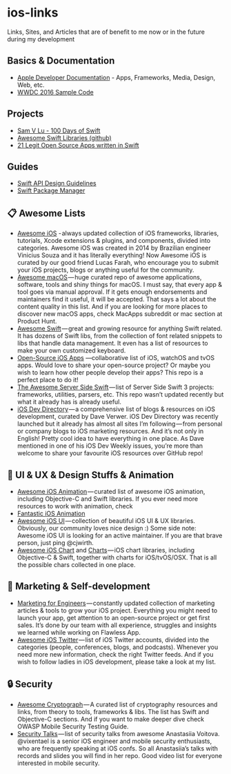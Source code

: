 # ios-links
Links, Sites, and Articles that are of benefit to me now or in the future during my development

## Basics & Documentation
- [Apple Developer Documentation](https://developer.apple.com/documentation) - Apps, Frameworks, Media, Design, Web, etc.
- [WWDC 2016 Sample Code](https://developer.apple.com/sample-code/wwdc/2016/)
## Projects
- [Sam V Lu - 100 Days of Swift](https://samvlu.com)
- [Awesome Swift Libraries (github)](https://github.com/matteocrippa/awesome-swift)
- [21 Legit Open Source Apps written in Swift](https://medium.mybridge.co/21-amazing-open-source-ios-apps-written-in-swift-5e835afee98e)

## Guides
- [Swift API Design Guidelines](https://swift.org/documentation/api-design-guidelines/)
- [Swift Package Manager](https://github.com/apple/swift-package-manager/blob/master/Documentation/PackageDescriptionV4.md)


## 📋 Awesome Lists
- [Awesome iOS](https://github.com/vsouza/awesome-ios) - always updated collection of iOS frameworks, libraries, tutorials, Xcode extensions & plugins, and components, divided into categories. Awesome iOS was created in 2014 by Brazilian engineer Vinicius Souza and it has literally everything! Now Awesome iOS is curated by our good friend Lucas Farah, who encourage you to submit your iOS projects, blogs or anything useful for the community.
- [Awesome macOS](https://github.com/iCHAIT/awesome-macOS) — huge curated repo of awesome applications, software, tools and shiny things for macOS. I must say, that every app & tool goes via manual approval. If it gets enough endorsements and maintainers find it useful, it will be accepted. That says a lot about the content quality in this list. And if you are looking for more places to discover new macOS apps, check MacApps subreddit or mac section at Product Hunt.
- [Awesome Swift](https://github.com/matteocrippa/awesome-swift) — great and growing resource for anything Swift related. It has dozens of Swift libs, from the collection of font related snippets to libs that handle data management. It even has a list of resources to make your own customized keyboard.
- [Open-Source iOS Apps](https://github.com/dkhamsing/open-source-ios-apps) —collaborative list of iOS, watchOS and tvOS apps. Would love to share your open-source project? Or maybe you wish to learn how other people develop their apps? This repo is a perfect place to do it!
- [The Awesome Server Side Swift](https://github.com/Awesome-Server-Side-Swift/TheList) — list of Server Side Swift 3 projects: frameworks, utilities, parsers, etc. This repo wasn’t updated recently but what it already has is already useful.
- [iOS Dev Directory](http://iosdevdirectory.com/) — a comprehensive list of blogs & resources on iOS development, curated by Dave Verwer. iOS Dev Directory was recently launched but it already has almost all sites I’m following — from personal or company blogs to iOS marketing resources. And it’s not only in English! Pretty cool idea to have everything in one place. As Dave mentioned in one of his iOS Dev Weekly issues, you’re more than welcome to share your favourite iOS resources over GitHub repo!






## 🎨 UI & UX & Design Stuffs & Animation
- [Awesome iOS Animation](https://github.com/ameizi/awesome-ios-animation) — curated list of awesome iOS animation, including Objective-C and Swift libraries. If you ever need more resources to work with animation, check 
- [Fantastic iOS Animation](https://github.com/onmyway133/fantastic-ios-animation)
- [Awesome iOS UI](https://github.com/cjwirth/awesome-ios-ui) — collection of beautiful iOS UI & UX libraries. Obviously, our community loves nice design :) Some side note: Awesome iOS UI is looking for an active maintainer. If you are that brave person, just ping @cjwirth.
- [Awesome iOS Chart](https://github.com/ameizi/awesome-ios-chart) and [Charts](https://github.com/danielgindi/Charts) — iOS chart libraries, including Objective-C & Swift, together with charts for iOS/tvOS/OSX. That is all the possible chars collected in one place.

## 💫 Marketing & Self-development
- [Marketing for Engineers](https://github.com/LisaDziuba/Marketing-for-Engineers) — constantly updated collection of marketing articles & tools to grow your iOS project. Everything you might need to launch your app, get attention to an open-source project or get first sales. It’s done by our team with all experience, struggles and insights we learned while working on Flawless App.
- [Awesome iOS Twitter](https://github.com/carolanitz/Awesome-iOS-Twitter) — list of iOS Twitter accounts, divided into the categories (people, conferences, blogs, and podcasts). Whenever you need more new information, check the right Twitter feeds. And if you wish to follow ladies in iOS development, please take a look at my list.


## 🔒 Security
- [Awesome Cryptograph](https://github.com/sobolevn/awesome-cryptography) — A curated list of cryptography resources and links, from theory to tools, frameworks & libs. The list has Swift and Objective-C sections. And if you want to make deeper dive check OWASP Mobile Security Testing Guide.
- [Security Talks](https://github.com/vixentael/my-talks) — list of security talks from awesome Anastasiia Voitova. @vixentael is a senior iOS engineer and mobile security enthusiasts, who are frequently speaking at iOS confs. So all Anastasiia’s talks with records and slides you will find in her repo. Good video list for everyone interested in mobile security.
